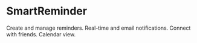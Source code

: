 # SmartReminder
Create and manage reminders. Real-time and email notifications. Connect with friends. Calendar view.
